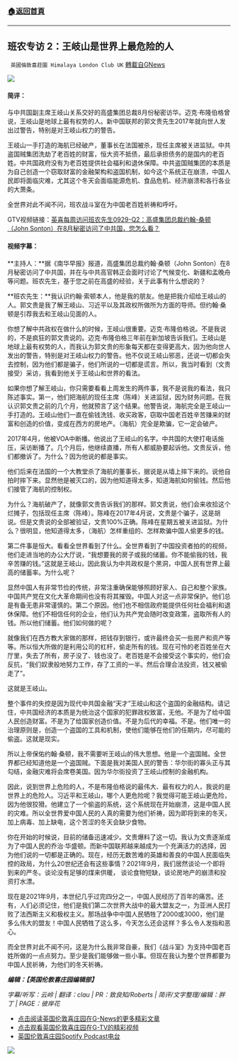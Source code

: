 ###  [:house:返回首頁](https://github.com/ourhimalayas/txt)
---


## 班农专访 2：王岐山是世界上最危险的人
` 英國倫敦喜莊園 Himalaya London Club UK` [轉載自GNews](https://gnews.org/zh-hans/1574751/)

[![](https://spark.adobe.com/page/8zMXNILc1gPYK/images/6DC6AD28-011F-48AF-ADC3-D0B65F6601B0.png?asset_id=640A0934-F843-4861-92B6-A60120787407&amp;size=1024)](https://spark.adobe.com/page/8zMXNILc1gPYK/images/6DC6AD28-011F-48AF-ADC3-D0B65F6601B0.png?asset_id=640A0934-F843-4861-92B6-A60120787407&amp;size=1024)
#### 简评：

与中共国副主席王岐山关系交好的高盛集团总裁8月份秘密访华。迈克·布隆伯格曾说，王岐山是地球上最有权势的人。新中国联邦的郭文贵先生2017年就向世人发出过警告，特别是对王岐山权力的警告。

王岐山一手打造的海航已经破产，董事长在法国被杀，现任主席被关进监狱。中共盗国贼集团洗劫了老百姓的财富，恒大资不抵债，最后承担债务的是国内的老百姓。中共国政府没有为老百姓提供社会福利和退休保障。中共盗国贼集团的本质是为自己创造一个窃取财富的金融架构和盗国机制，如今这个系统正在崩溃，中国人民即将面临灾难，尤其这个冬天会面临能源危机、食品危机、经济崩溃和各行各业的大萧条。

全世界对此不闻不问，班农战斗室在为中国老百姓祈祷和呼吁。

GTV视频链接：[英喜每周访问班农先生0929-Q2：高盛集团总裁约翰-桑顿（John Sonton）在8月秘密访问了中共国，您怎么看？](https://gtv.org/video/id=6159bf59d2e2b8174870a03f)



#### 视频字幕：

**主持人：**据《南华早报》报道，高盛集团总裁约翰·桑顿（John Sonton）在8月秘密访问了中共国，并在与中共高官韩正会面时讨论了气候变化、新疆和孟晚舟等问题。班农先生，基于您之前在高盛的经验，关于此事有什么想说的？

**班农先生：**我认识约翰·索顿本人，他是我的朋友。他是把我介绍给王岐山的人。郭文贵是我了解王岐山、习近平以及其政权所做所为方面的导师。但约翰·桑顿是引荐我去和王岐山见面的人。

你想了解中共政权在做什么的时候，王岐山很重要。迈克·布隆伯格说。不是我说的，不是疯狂的郭文贵说的。迈克·布隆伯格三年前在新加坡告诉我们。王岐山是地球上最有权势的人，而我认为郭文贵的形象每天都在变得更高大，因为他向世人发出的警告，特别是对王岐山权力的警告。他不仅说王岐山邪恶，还说一切都会失去控制，因为他们都是骗子，他们所说的一切都是谎言。所以，我当时看到（文贵接受）采访，我看到他关于王岐山和世界的看法。

如果你想了解王岐山，你只需要看看上周发生的两件事，我不是说我的看法，我只陈述事实。第一，他们把海航的现任主席（陈峰）关进监狱，因为财务问题。在我认识郭文贵之前的几个月，他就预言了这个结果。他警告说，海航完全是王岐山一手打造的。王岐山他们一直在偷钱洗钱、收买政客，窃取中国老百姓辛苦赚来的财富和创造的价值，变成在西方的房地产。（海航）完全是欺骗，它一定会破产。

2017年4月，他被VOA中断播。他说出了王岐山的名字。中共国的大使打电话施压，采访断播了。几个月后，他继续直播，所有人都威胁要起诉他。文贵反诉，他们都撤诉了。为什么？因为他说的都是事实。

他们后来在法国的一个大教堂杀了海航的董事长，据说是从墙上摔下来的。说他自拍时摔下来。显然他是被灭口的，因为他知道得太多，知道海航如何偷钱。然后他们接管了海航的控制权。

为什么？海航破产了，就像郭文贵告诉我们的那样。郭文贵说，他们会来收拾这个烂摊子，包括现任主席（陈峰）。陈峰在2017年4月说，文贵是个骗子，这是胡说。但是文贵说的全部被验证，文贵100%正确。陈峰在星期五被关进监狱。为什么？很明显，他知道得太多，（海航）怎样重组的、怎样欺骗中国人偷更多的钱。

第二件事是恒大。看看全世界看到了什么。全世界看到了中国投资者拍的的视频，他们走进当地的办公大厅说，“我想要我的房子或我的储蓄。你不能偷我的钱，我辛苦赚的钱。”这就是王岐山，因此我认为中共政权是个黑洞，中国人民有世界上最高的储蓄率。为什么呢？

显然中国人有非常节俭的传统，非常注重确保能够照顾好家人、自己和整个家族。中国共产党在文化大革命期间也没有将其摧毁。中国人对这一点非常保护。他们总是有备无患非常谨慎的。第二个原因。他们也不相信政府能提供任何社会福利和退休保障。他们不相信任何的企业，他们认为共产党会随时改变政策，盗取所有人的钱。所以他们储蓄。他们如何做的呢？

就像我们在西方教大家做的那样，把钱存到银行，或许最终会买一些房产和资产等等。所以恒大所做的是利用公司的杠杆，偷走所有的钱。现在可怜的老百姓坐在大厅里，失去了所有，房子没了、钱也没了。老百姓是不会接受这个事实的，他们会反抗，“我们奴隶般地努力工作，存了工资的一半。然后合理合法投资，钱又被偷走了”。

这就是王岐山。

整个事件的失控是因为现代中共国金融“天才”王岐山和这个盗国的金融结构。请记住，中共国经济的本质是为统治这个国家的犯罪政权致富，无他。不是为了给中国人民创造财富。不是为了给国家创造价值。不是为后代的幸福。不是。他们唯一的治理原则是，创造一个盗国的工具和机制，使他们能够在他们的任期内，尽可能的偷盗。这就是现实。

所以上帝保佑约翰·桑顿，我不需要听王岐山的伟大思想。他是一个盗国贼。全世界都已经知道他是一个盗国贼。下面是我对美国人民的警告：华尔街的寡头正与其勾结，金融灾难将会席卷美国。因为华尔街投资了王岐山控制的金融机构。

因此，说到世界上危险的人，不是布隆伯格说的最伟大、最有权力的人，我说的是世界上的危险人。习近平和王岐山，哪个人更危险呢？我觉得可能王岐山更危险，因为他很狡猾。他建立了一个偷盗的系统，这个系统现在开始崩溃，这是中国人民的灾难。所以全世界爱中国人民的人真的需要为他们祈祷，因为即将到来的冬天，加上病毒、加上缺电，这个苦涩的冬天会缺少食物。

你在开始的时候说，目前的储备迅速减少。文贵爆料了这一切。我认为文贵逐渐成为了中国人民的乔治·华盛顿。而新中国联邦越来越成为一个充满活力的选择，因为他们说的一切都是正确的。现在，经历无数苦难的英雄和善良的中国人民面临失控的政局，为什么20世纪还会有这些事情？2021年9月，我们居然谈论一个即将到来的严冬。谈论没有足够的煤来供暖， 谈论食物短缺，谈论房地产的崩溃和投资打水漂。

现在是2021年9月，本世纪几乎过完四分之一，中国人民经历了百年的痛苦。还有，人们必须记住，他们是我们第二次世界大战中的最大盟友之一，为亚洲人民打败了法西斯主义和极权主义。那场战争中中国人民牺牲了2000或3000，他们是多么伟大的盟友！中国人民牺牲了这么多，今天怎么还会这样？多么令人发指和恶心。

而全世界对此不闻不问，这是为什么我非常自豪，我们《战斗室》为支持中国老百姓所做的一点点努力。至少是我们能够做一些小事。但现在我认为整个世界都要为中国人民祈祷，为他们的冬天祈祷。

***编辑：【英国伦敦喜庄园编辑部】***

*字幕/听写：云岭 | 翻译：clau | PR：致良知/Roberts | 简评/文字整理/编辑：胖丁 | PAGE：彼岸花*

- [点击阅读英国伦敦喜庄园在G-News的更多精彩文章](https://gnews.org/zh-hans/author/himalaya_hawk/)
- [点击观看英国伦敦喜庄园在G-TV的精彩视频](https://gtv.org/web/#/UserInfo/5ee680a45bd6f123dd104807)
- [英国伦敦喜庄园Spotify Podcast电台](https://open.spotify.com/show/0DiAKozDK3XaNCtRvLEYB9)

[![](https://spark.adobe.com/page/8zMXNILc1gPYK/images/D72CF6E7-140C-4DBD-8AFF-209D595D682D.jpg?asset_id=3EC49D49-12E7-4D5B-A96A-502503D07530&amp;size=1024)](https://spark.adobe.com/page/8zMXNILc1gPYK/images/D72CF6E7-140C-4DBD-8AFF-209D595D682D.jpg?asset_id=3EC49D49-12E7-4D5B-A96A-502503D07530&amp;size=1024)
